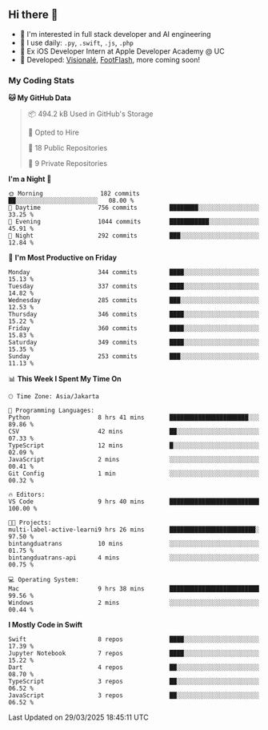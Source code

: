 ## Hi there 👋

- 🤖 I'm interested in full stack developer and AI engineering
- 🌱 I use daily: `.py`, `.swift`, `.js`, `.php`
- 🍎 Ex iOS Developer Intern at Apple Developer Academy @ UC
- 🔨 Developed: [Visionalé](https://apps.apple.com/id/app/visional%C3%A9/id6737191146), [FootFlash](https://apps.apple.com/id/app/footflash/id6550905078), more coming soon!

### My Coding Stats

<!--START_SECTION:waka-->
**🐱 My GitHub Data** 

> 📦 494.2 kB Used in GitHub's Storage 
 > 
> 💼 Opted to Hire
 > 
> 📜 18 Public Repositories 
 > 
> 🔑 9 Private Repositories 
 > 
**I'm a Night 🦉** 

```text
🌞 Morning                182 commits         ██░░░░░░░░░░░░░░░░░░░░░░░   08.00 % 
🌆 Daytime                756 commits         ████████░░░░░░░░░░░░░░░░░   33.25 % 
🌃 Evening                1044 commits        ███████████░░░░░░░░░░░░░░   45.91 % 
🌙 Night                  292 commits         ███░░░░░░░░░░░░░░░░░░░░░░   12.84 % 
```
📅 **I'm Most Productive on Friday** 

```text
Monday                   344 commits         ████░░░░░░░░░░░░░░░░░░░░░   15.13 % 
Tuesday                  337 commits         ████░░░░░░░░░░░░░░░░░░░░░   14.82 % 
Wednesday                285 commits         ███░░░░░░░░░░░░░░░░░░░░░░   12.53 % 
Thursday                 346 commits         ████░░░░░░░░░░░░░░░░░░░░░   15.22 % 
Friday                   360 commits         ████░░░░░░░░░░░░░░░░░░░░░   15.83 % 
Saturday                 349 commits         ████░░░░░░░░░░░░░░░░░░░░░   15.35 % 
Sunday                   253 commits         ███░░░░░░░░░░░░░░░░░░░░░░   11.13 % 
```


📊 **This Week I Spent My Time On** 

```text
🕑︎ Time Zone: Asia/Jakarta

💬 Programming Languages: 
Python                   8 hrs 41 mins       ██████████████████████░░░   89.86 % 
CSV                      42 mins             ██░░░░░░░░░░░░░░░░░░░░░░░   07.33 % 
TypeScript               12 mins             █░░░░░░░░░░░░░░░░░░░░░░░░   02.09 % 
JavaScript               2 mins              ░░░░░░░░░░░░░░░░░░░░░░░░░   00.41 % 
Git Config               1 min               ░░░░░░░░░░░░░░░░░░░░░░░░░   00.32 % 

🔥 Editors: 
VS Code                  9 hrs 40 mins       █████████████████████████   100.00 % 

🐱‍💻 Projects: 
multi-label-active-learni9 hrs 26 mins       ████████████████████████░   97.50 % 
bintangduatrans          10 mins             ░░░░░░░░░░░░░░░░░░░░░░░░░   01.75 % 
bintangduatrans-api      4 mins              ░░░░░░░░░░░░░░░░░░░░░░░░░   00.75 % 

💻 Operating System: 
Mac                      9 hrs 38 mins       █████████████████████████   99.56 % 
Windows                  2 mins              ░░░░░░░░░░░░░░░░░░░░░░░░░   00.44 % 
```

**I Mostly Code in Swift** 

```text
Swift                    8 repos             ████░░░░░░░░░░░░░░░░░░░░░   17.39 % 
Jupyter Notebook         7 repos             ████░░░░░░░░░░░░░░░░░░░░░   15.22 % 
Dart                     4 repos             ██░░░░░░░░░░░░░░░░░░░░░░░   08.70 % 
TypeScript               3 repos             ██░░░░░░░░░░░░░░░░░░░░░░░   06.52 % 
JavaScript               3 repos             ██░░░░░░░░░░░░░░░░░░░░░░░   06.52 % 
```




 Last Updated on 29/03/2025 18:45:11 UTC
<!--END_SECTION:waka-->

<!--
**nico-samuelson/nico-samuelson** is a ✨ _special_ ✨ repository because its `README.md` (this file) appears on your GitHub profile.

Here are some ideas to get you started:

- 🔭 I’m currently working on ...
- 🌱 I’m currently learning ...
- 👯 I’m looking to collaborate on ...
- 🤔 I’m looking for help with ...
- 💬 Ask me about ...
- 📫 How to reach me: ...
- 😄 Pronouns: ...
- ⚡ Fun fact: ...
-->
